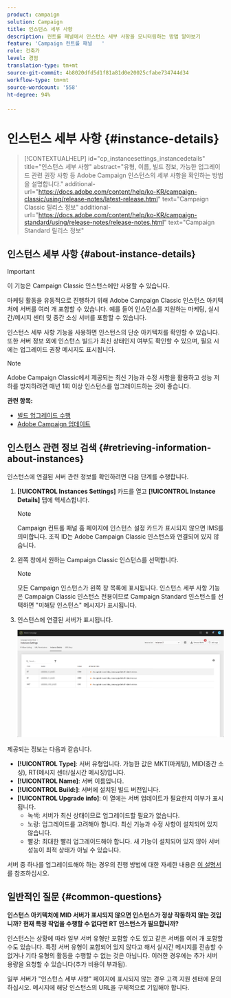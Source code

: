```yaml
---
product: campaign
solution: Campaign
title: 인스턴스 세부 사항
description: 컨트롤 패널에서 인스턴스 세부 사항을 모니터링하는 방법 알아보기
feature: 'Campaign 컨트롤 패널   '
role: 건축가
level: 경험
translation-type: tm+mt
source-git-commit: 4b8020dfd5d1f81a81d0e20025cfabe734744d34
workflow-type: tm+mt
source-wordcount: '558'
ht-degree: 94%

---
```



# 인스턴스 세부 사항 {#instance-details}

>[!CONTEXTUALHELP]
>id="cp_instancesettings_instancedetails"
>title="인스턴스 세부 사항"
>abstract="유형, 이름, 빌드 정보, 가능한 업그레이드 관련 권장 사항 등 Adobe Campaign 인스턴스의 세부 사항을 확인하는 방법을 설명합니다."
>additional-url="https://docs.adobe.com/content/help/ko-KR/campaign-classic/using/release-notes/latest-release.html" text="Campaign Classic 릴리스 정보"
>additional-url="https://docs.adobe.com/content/help/ko-KR/campaign-standard/using/release-notes/release-notes.html" text="Campaign Standard 릴리스 정보"

## 인스턴스 세부 사항 {#about-instance-details}

>[!IMPORTANT]
>
>이 기능은 Campaign Classic 인스턴스에만 사용할 수 있습니다.

마케팅 활동을 유동적으로 진행하기 위해 Adobe Campaign Classic 인스턴스 아키텍처에 서버를 여러 개 포함할 수 있습니다. 예를 들어 인스턴스를 지원하는 마케팅, 실시간/메시지 센터 및 중간 소싱 서버를 포함할 수 있습니다.

인스턴스 세부 사항 기능을 사용하면 인스턴스의 단순 아키텍처를 확인할 수 있습니다. 또한 서버 정보 외에 인스턴스 빌드가 최신 상태인지 여부도 확인할 수 있으며, 필요 시에는 업그레이드 권장 메시지도 표시됩니다.

>[!NOTE]
>
>Adobe Campaign Classic에서 제공되는 최신 기능과 수정 사항을 활용하고 성능 저하를 방지하려면 매년 1회 이상 인스턴스를 업그레이드하는 것이 좋습니다.

**관련 항목:**

* [빌드 업그레이드 수행](https://docs.campaign.adobe.com/doc/AC/getting_started/EN/buildUpgrade.html)
* [Adobe Campaign 업데이트](https://docs.campaign.adobe.com/doc/AC/en/PRO_Updating_Adobe_Campaign_Introduction.html)

## 인스턴스 관련 정보 검색 {#retrieving-information-about-instances}

인스턴스에 연결된 서버 관련 정보를 확인하려면 다음 단계를 수행합니다.

1. **[!UICONTROL Instances Settings]** 카드를 열고 **[!UICONTROL Instance Details]** 탭에 액세스합니다.

   >[!NOTE]
   >
   >Campaign 컨트롤 패널 홈 페이지에 인스턴스 설정 카드가 표시되지 않으면 IMS를 의미합니다. 조직 ID는 Adobe Campaign Classic 인스턴스와 연결되어 있지 않습니다.

1. 왼쪽 창에서 원하는 Campaign Classic 인스턴스를 선택합니다.

   >[!NOTE]
   >
   >모든 Campaign 인스턴스가 왼쪽 창 목록에 표시됩니다. 인스턴스 세부 사항 기능은 Campaign Classic 인스턴스 전용이므로 Campaign Standard 인스턴스를 선택하면 &quot;미해당 인스턴스&quot; 메시지가 표시됩니다.

1. 인스턴스에 연결된 서버가 표시됩니다.

   ![](assets/instance_details.png)

제공되는 정보는 다음과 같습니다.

* **[!UICONTROL Type]**: 서버 유형입니다. 가능한 값은 MKT(마케팅), MID(중간 소싱), RT(메시지 센터/실시간 메시징)입니다.
* **[!UICONTROL Name]**: 서버 이름입니다.
* **[!UICONTROL Build:]**: 서버에 설치된 빌드 버전입니다.
* **[!UICONTROL Upgrade info]**: 이 열에는 서버 업데이트가 필요한지 여부가 표시됩니다.
   * 녹색: 서버가 최신 상태이므로 업그레이드할 필요가 없습니다.
   * 노랑: 업그레이드를 고려해야 합니다. 최신 기능과 수정 사항이 설치되어 있지 않습니다.
   * 빨강: 최대한 빨리 업그레이드해야 합니다. 새 기능이 설치되어 있지 않아 서버 성능이 최적 상태가 아닐 수 있습니다.

서버 중 하나를 업그레이드해야 하는 경우의 진행 방법에 대한 자세한 내용은 [이 설명서](https://docs.campaign.adobe.com/doc/AC/getting_started/EN/buildUpgrade.html)를 참조하십시오.

## 일반적인 질문 {#common-questions}

**인스턴스 아키텍처에 MID 서버가 표시되지 않으면 인스턴스가 정상 작동하지 않는 것입니까? 현재 특정 작업을 수행할 수 없다면 RT 인스턴스가 필요합니까?**

인스턴스는 상황에 따라 일부 서버 유형만 포함할 수도 있고 같은 서버를 여러 개 포함할 수도 있습니다. 특정 서버 유형이 포함되어 있지 않다고 해서 실시간 메시지를 전송할 수 없거나 기타 유형의 활동을 수행할 수 없는 것은 아닙니다. 이러한 경우에는 추가 서버 용량을 요청할 수 있습니다(추가 비용이 부과됨).

일부 서버가 &quot;인스턴스 세부 사항&quot; 페이지에 표시되지 않는 경우 고객 지원 센터에 문의하십시오. 메시지에 해당 인스턴스의 URL을 구체적으로 기입해야 합니다.
